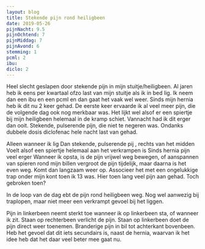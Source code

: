 ```yaml
---
layout: blog
title: Stekende pijn rond heiligbeen
date: 2019-05-26
pijnNacht: 9.5
pijnOchtend: 7
pijnMiddag: 7
pijnAvond: 6
stemming: 1
pcml: 2
ibu: 
diclo: 2
---
```


Heel slecht geslapen door stekende pijn in mijn stuitje/heiligbeen. Al jaren heb ik eens per kwartaal ofzo last van mijn stuitje als ik in bed lig. Ik neem dan een ibu en een pcml en dan gaat het vaak wel weer. Sinds mijn hernia heb ik dit nu 2 keer gehad. De eerste keer ervaarde ik al veel meer pijn, die de volgende dag ook nog merkbaar was. Het lijkt wel alsof er een spiertje bij mijn heiligbeen helemaal in de kramp schiet. Vannacht had ik dit erger dan ooit. Stekende, pulserende pijn, die niet te negeren was. Ondanks dubbele dosis diclofenac hele nacht last van gehad.Alleen wanneer ik lig
Dan stekende, pulserende pij , rechts van het midden
Voelt alsof een spiertje helemaal aan het verkrampen isSinds hernia pijn veel erger
Wanneer ik opsta, is de pijn vrijwel wegbewegen, of aanspannen van spieren rond mijn billen vergroot de pijn tijdelijk, maar daarna is het even weg. Komt dan langzaam weer op.Associeer het met een ongelukkige trap onder mijn kont toen ik 13 was. Hier toen lang veel pijn aan gehad. Toch gebroken toen?In de loop van de dag ebt de pijn rond heiligbeen weg. Nog wel aanwezig bij traplopen, maar niet meer een verkrampt gevoel bij het liggen. 
Pijn in linkerbeen neemt sterkt toe wanneer ik op linkerbeen sta, of wanneer ik zit. Staan op rechterbeen verlicht de pijn. Staan op linkerbeen doet de pijn direct weer toenemen. Branderige pijn in bil tot achterkant bovenbeen. Heb het gevoel dat dit iets secundairs is, naast de hernia, waarvan ik het idee heb dat het daar veel beter mee gaat nu.

